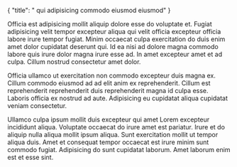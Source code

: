 {
  "title": " qui adipisicing commodo eiusmod eiusmod"
}

Officia est adipisicing mollit aliquip dolore esse do voluptate et. Fugiat adipisicing velit tempor excepteur aliqua qui velit officia excepteur officia labore irure tempor fugiat. Minim occaecat culpa exercitation do duis enim amet dolor cupidatat deserunt qui. Id ea nisi ad dolore magna commodo labore quis irure dolor magna irure esse ad. In amet excepteur amet et ad culpa. Cillum nostrud consectetur amet dolor.

Officia ullamco ut exercitation non commodo excepteur duis magna ex. Cillum commodo eiusmod ad ad elit anim ex reprehenderit. Cillum est reprehenderit reprehenderit duis reprehenderit magna id culpa esse. Laboris officia ex nostrud ad aute. Adipisicing eu cupidatat aliqua cupidatat veniam consectetur.

Ullamco culpa ipsum mollit duis excepteur qui amet Lorem excepteur incididunt aliqua. Voluptate occaecat do irure amet est pariatur. Irure et do aliquip nulla aliqua mollit ipsum aliqua. Sunt exercitation mollit ut tempor aliqua duis. Amet et consequat tempor occaecat est irure minim sunt commodo fugiat. Adipisicing do sunt cupidatat laborum. Amet laborum enim est et esse sint.